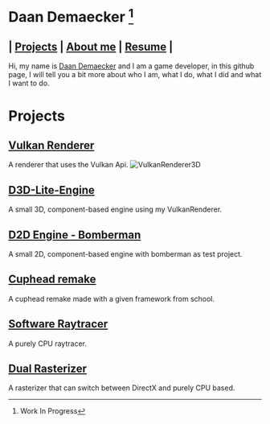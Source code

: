 # Daan Demaecker [^1]
## | [Projects](#Projects)  |    [About me](AboutMe.md)  |    [Resume](Content/DaanDemaeckerCV.pdf) |
Hi, my name is [Daan Demaecker](AboutMe.md) and I am a game developer, in this github page, I will tell you a bit more about who I am, what I do, what I did and what I want to do.  

[^1]: Work In Progress

# Projects
## [Vulkan Renderer](https://github.com/DaanDemaecker/VulkanRenderer)
A renderer that uses the Vulkan Api. 
![VulkanRenderer3D](Content/VulkanRenderer3D.gif)

## [D3D-Lite-Engine](https://github.com/DaanDemaecker/D3D-Lite-Engine)
A small 3D, component-based engine using my VulkanRenderer.

## [D2D Engine - Bomberman](https://github.com/DaanDemaecker/D2DEngine)
A small 2D, component-based engine with bomberman as test project.  

## [Cuphead remake](https://github.com/DaanDemaecker/CupheadRemake)
A cuphead remake made with a given framework from school.  

## [Software Raytracer](https://github.com/DaanDemaecker/RayTracer)
A purely CPU raytracer.

## [Dual Rasterizer](https://github.com/DaanDemaecker/DualRasterizer)
A rasterizer that can switch between DirectX and purely CPU based.
